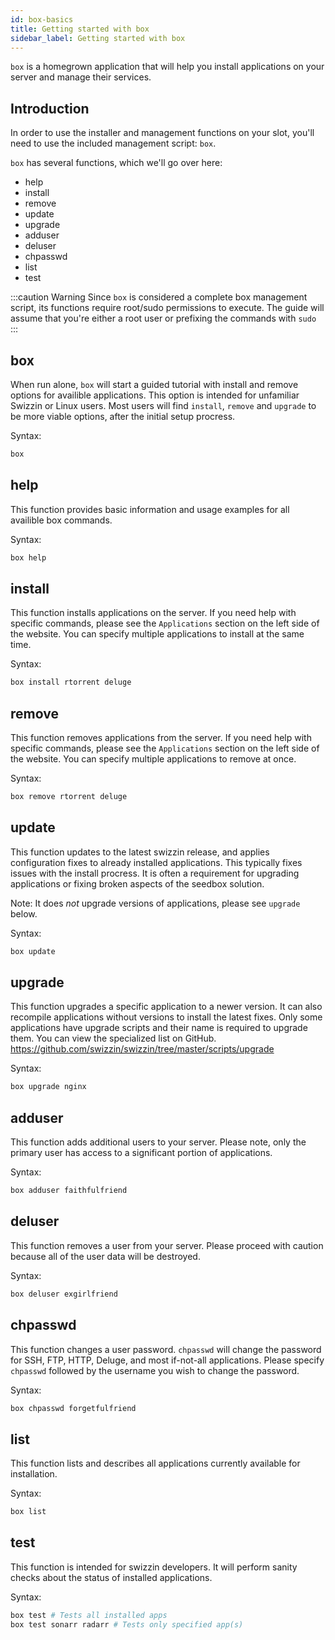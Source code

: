```yaml
---
id: box-basics
title: Getting started with box
sidebar_label: Getting started with box
---
```


`box` is a homegrown application that will help you install applications on your server and manage their services.

## Introduction

In order to use the installer and management functions on your slot, you'll need to use the included management script: `box`.

`box` has several functions, which we'll go over here:

- help
- install
- remove
- update
- upgrade
- adduser
- deluser
- chpasswd
- list
- test

:::caution Warning
Since `box` is considered a complete box management script, its functions require root/sudo permissions to execute. The guide will assume that you're either a root user or prefixing the commands with `sudo`
:::

## box

When run alone, `box` will start a guided tutorial with install and remove options for availible applications. This option is intended for unfamiliar Swizzin or Linux users. Most users will find `install`, `remove` and `upgrade` to be more viable options, after the initial setup procress.

Syntax:

```bash
box
```

## help

This function provides basic information and usage examples for all availible box commands.

Syntax:

```bash
box help
```

## install

This function installs applications on the server. If you need help with specific commands, please see the `Applications` section on the left side of the website. You can specify multiple applications to install at the same time.

Syntax:

```bash
box install rtorrent deluge
```

## remove

This function removes applications from the server. If you need help with specific commands, please see the `Applications` section on the left side of the website. You can specify multiple applications to remove at once.

Syntax:

```bash
box remove rtorrent deluge
```

## update

This function updates to the latest swizzin release, and applies configuration fixes to already installed applications. This typically fixes issues with the install procress. It is often a requirement for upgrading applications or fixing broken aspects of the seedbox solution.

Note: It does _not_ upgrade versions of applications, please see `upgrade` below.

Syntax:

```bash
box update
```

## upgrade

This function upgrades a specific application to a newer version. It can also recompile applications without versions to install the latest fixes. Only some applications have upgrade scripts and their name is required to upgrade them. You can view the specialized list on GitHub. <https://github.com/swizzin/swizzin/tree/master/scripts/upgrade>

Syntax:

```bash
box upgrade nginx
```

## adduser

This function adds additional users to your server. Please note, only the primary user has access to a significant portion of applications.

Syntax:

```bash
box adduser faithfulfriend
```

## deluser

This function removes a user from your server. Please proceed with caution because all of the user data will be destroyed.

Syntax:

```bash
box deluser exgirlfriend
```

## chpasswd

This function changes a user password. `chpasswd` will change the password for SSH, FTP, HTTP, Deluge, and most if-not-all applications. Please specify `chpasswd` followed by the username you wish to change the password.

Syntax:

```bash
box chpasswd forgetfulfriend
```

## list

This function lists and describes all applications currently available for installation.

Syntax:

```bash
box list
```

## test

This function is intended for swizzin developers. It will perform sanity checks about the status of installed applications.

Syntax:

```bash
box test # Tests all installed apps
box test sonarr radarr # Tests only specified app(s)
```
